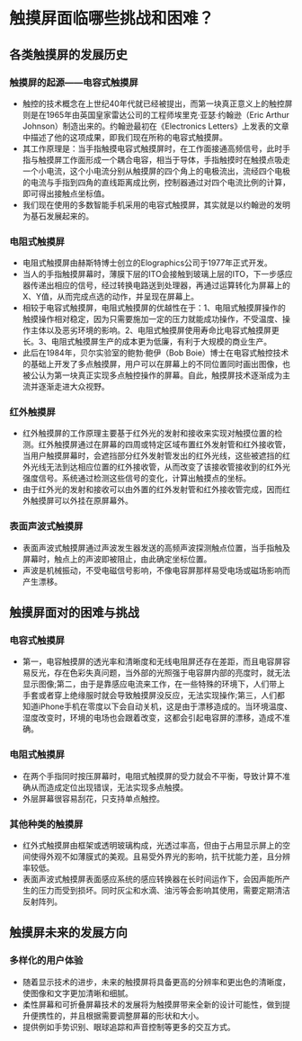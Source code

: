 # 触摸屏面临哪些挑战和困难？
## 各类触摸屏的发展历史
### 触摸屏的起源——电容式触摸屏
- 触控的技术概念在上世纪40年代就已经被提出，而第一块真正意义上的触控屏则是在1965年由英国皇家雷达公司的工程师埃里克·亚瑟·约翰逊（Eric Arthur Johnson）制造出来的。约翰逊最初在《Electronics Letters》上发表的文章中描述了他的这项成果，即我们现在所称的电容式触摸屏。
- 其工作原理是：当手指触摸电容式触摸屏时，在工作面接通高频信号，此时手指与触摸屏工作面形成一个耦合电容，相当于导体，手指触摸时在触摸点吸走一个小电流，这个小电流分别从触摸屏的四个角上的电极流出，流经四个电极的电流与手指到四角的直线距离成比例，控制器通过对四个电流比例的计算，即可得出接触点坐标值。
- 我们现在使用的多数智能手机采用的电容式触摸屏，其实就是以约翰逊的发明为基石发展起来的。
### 电阻式触摸屏
- 电阻式触摸屏由赫斯特博士创立的Elographics公司于1977年正式开发。
- 当人的手指触摸屏幕时，薄膜下层的ITO会接触到玻璃上层的ITO，下一步感应器传递出相应的信号，经过转换电路送到处理器，再通过运算转化为屏幕上的X、Y值，从而完成点选的动作，并呈现在屏幕上。
- 相较于电容式触摸屏，电阻式触摸屏的优越性在于：1、电阻式触摸屏操作的触摸操作相对稳定，因为只需要施加一定的压力就能成功操作，不受温度、操作主体以及恶劣环境的影响。2、电阻式触摸屏使用寿命比电容式触摸屏更长。3、电阻式触摸屏生产的成本更为低廉，有利于大规模的商业生产。
- 此后在1984年，贝尔实验室的鲍勃·鲍伊（Bob Boie）博士在电容式触控技术的基础上开发了多点触摸屏，用户可以在屏幕上的不同位置同时画出图像，也被公认为第一块真正实现多点触控操作的屏幕。自此，触摸屏技术逐渐成为主流并逐渐走进大众视野。
### 红外触摸屏
- 红外触摸屏的工作原理主要基于红外光的发射和接收来实现对触摸位置的检测。红外触摸屏通过在屏幕的四周或特定区域布置红外发射管和红外接收管，当用户触摸屏幕时，会遮挡部分红外发射管发出的红外光线，这些被遮挡的红外光线无法到达相应位置的红外接收管，从而改变了该接收管接收到的红外光强度信号。系统通过检测这些信号的变化，计算出触摸点的坐标。
- 由于红外光的发射和接收可以由外置的红外发射管和红外接收管完成，因而红外触摸屏可以外挂在原屏幕外。
### 表面声波式触摸屏
- 表面声波式触摸屏通过声波发生器发送的高频声波探测触点位置，当手指触及屏幕时，触点上的声波即被阻止，由此确定坐标位置。
- 声波是机械振动，不受电磁信号影响，不像电容屏那样易受电场或磁场影响而产生漂移。
## 触摸屏面对的困难与挑战
### 电容式触摸屏
- 第一，电容触摸屏的透光率和清晰度和无线电阻屏还存在差距，而且电容屏容易反光，存在色彩失真问题，当外部的光照强于电容屏内部的亮度时，就无法显示图像;第二，由于是靠感应电流来工作，在一些特殊的环境下，人们带上手套或者穿上绝缘服时就会导致触摸屏没反应，无法实现操作;第三，人们都知道iPhone手机在零度以下会自动关机，这是由于漂移造成的。当环境温度、湿度改变时，环境的电场也会跟着改变，这都会引起电容屏的漂移，造成不准确。
### 电阻式触摸屏
- 在两个手指同时按压屏幕时，电阻式触摸屏的受力就会不平衡，导致计算不准确从而造成定位出现错误，无法实现多点触摸。
- 外层屏幕很容易刮花，只支持单点触控。
### 其他种类的触摸屏
- 红外式触摸屏由框架或透明玻璃构成，光透过率高，但由于占用显示屏上的空间使得外观不如薄膜式的美观。且易受外界光的影响，抗干扰能力差，且分辨率较低。
- 表面声波式触摸屏表面感应系统的感应转换器在长时间运作下，会因声能所产生的压力而受到损坏。同时灰尘和水滴、油污等会影响其使用，需要定期清洁反射阵列。
## 触摸屏未来的发展方向

### 多样化的用户体验
-  随着显示技术的进步，未来的触摸屏将具备更高的分辨率和更出色的清晰度，使图像和文字更加清晰和细腻。
- 柔性屏幕和可折叠屏幕技术的发展将为触摸屏带来全新的设计可能性，做到提升便携性的，并且根据需要调整屏幕的形状和大小。
- 提供例如手势识别、眼球追踪和声音控制等更多的交互方式。
